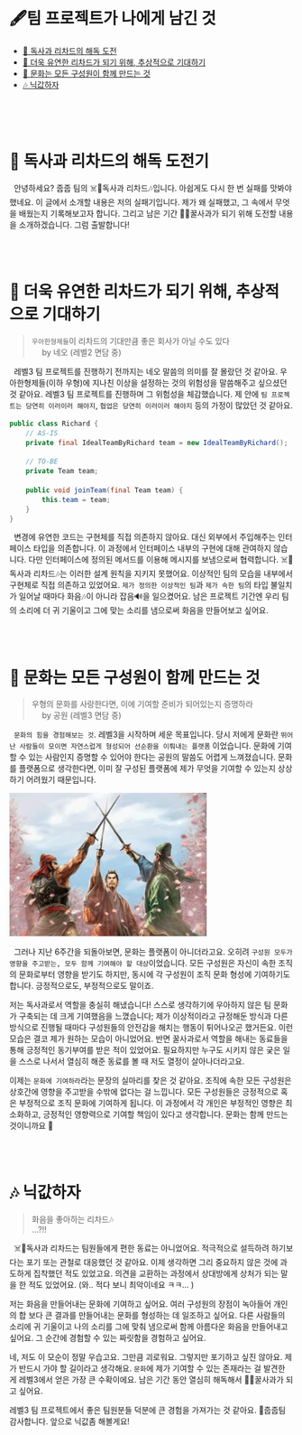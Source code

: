 # 🖋팀 프로젝트가 나에게 남긴 것

- [🧪 독사과 리차드의 해독 도전](#-독사과-리차드의-해독-도전기)
- [💪 더욱 유연한 리차드가 되기 위해, 추상적으로 기대하기](#-더욱-유연한-리차드가-되기-위해-추상적으로-기대하기)
- [🤝 문화는 모든 구성원이 함께 만드는 것](#-문화는-모든-구성원이-함께-만드는-것)
- [🎶 닉값하자](#-닉값하자)

<br><br><br>

# 🧪 독사과 리차드의 해독 도전기

&nbsp; 안녕하세요? 줍줍 팀의 ☠️🍏독사과 리차드🎶입니다.
아쉽게도 다시 한 번 실패를 맛봐야 했네요.
이 글에서 소개할 내용은 저의 실패기입니다.
제가 왜 실패했고, 그 속에서 무엇을 배웠는지 기록해보고자 합니다.
그리고 남은 기간 🍯🍎꿀사과가 되기 위해 도전할 내용을 소개하겠습니다.
그럼 출발합니다!

<br><br>

# 💪 더욱 유연한 리차드가 되기 위해, 추상적으로 기대하기

> `우아한형제들`이 리차드의 기대만큼 좋은 회사가 아닐 수도 있다 <br> &emsp; by 네오 (레벨2 면담 중)

&nbsp; 레벨3 팀 프로젝트를 진행하기 전까지는 네오 말씀의 의미를 잘 몰랐던 것 같아요.
우아한형제들(이하 우형)에 지나친 이상을 설정하는 것의 위험성을 말씀해주고 싶으셨던 것 같아요.
레벨3 팀 프로젝트를 진행하며 그 위험성을 체감했습니다.
제 안에 `팀 프로젝트는 당연히 이러이러 해야지`, `협업은 당연히 이러이러 해야지` 등의 가정이 많았던 것 같아요.

```java
public class Richard {
    // AS-IS
    private final IdealTeamByRichard team = new IdealTeamByRichard();

    // TO-BE
    private Team team;

    public void joinTeam(final Team team) {
        this.team = team;
    }
}
```

&nbsp; 변경에 유연한 코드는 구현체를 직접 의존하지 않아요.
대신 외부에서 주입해주는 인터페이스 타입을 의존합니다.
이 과정에서 인터페이스 내부의 구현에 대해 관여하지 않습니다.
다만 인터페이스에 정의된 메서드를 이용해 메시지를 보냄으로써 협력합니다.
☠️🍏독사과 리차드🎶는 이러한 설계 원칙을 지키지 못했어요.
이상적인 팀의 모습을 내부에서 구현체로 직접 의존하고 있었어요.
`제가 정의한 이상적인 팀`과 `제가 속한 팀`의 타입 불일치가 일어날 때마다 화음🎶이 아니라 잡음🔊을 일으켰어요.
남은 프로젝트 기간엔 우리 팀의 소리에 더 귀 기울이고 그에 맞는 소리를 냄으로써 화음을 만들어보고 싶어요.

<br><br>

# 🤝 문화는 모든 구성원이 함께 만드는 것

> 우형의 문화를 사랑한다면, 이에 기여할 준비가 되어있는지 증명하라 <br> &emsp; by 공원 (레벨3 면담 중)

&nbsp; `문화의 힘을 경험해보는 것`. 레벨3을 시작하며 세운 목표입니다.
당시 저에게 문화란 `뛰어난 사람들이 모이면 자연스럽게 형성되어 선순환을 이뤄내는 플랫폼` 이었습니다.
문화에 기여할 수 있는 사람인지 증명할 수 있어야 한다는 공원의 말씀도 어렵게 느껴졌습니다.
문화를 플랫폼으로 생각한다면, 이미 잘 구성된 플랫폼에 제가 무엇을 기여할 수 있는지 상상하기 어려웠기 때문입니다.

<img src="./img/level3-swear.png" width="350px">

&nbsp; 그러나 지난 6주간을 되돌아보면, 문화는 플랫폼이 아니더라고요.
오히려 `구성원 모두가 영향을 주고받는, 모두 함께 기여해야 할 대상`이었습니다.
모든 구성원은 자신이 속한 조직의 문화로부터 영향을 받기도 하지만, 동시에 각 구성원이 조직 문화 형성에 기여하기도 합니다.
긍정적으로도, 부정적으로도 말이죠.

저는 독사과로서 역할을 충실히 해냈습니다!
스스로 생각하기에 우아하지 않은 팀 문화가 구축되는 데 크게 기여했음을 느꼈습니다;
제가 이상적이라고 규정해둔 방식과 다른 방식으로 진행될 때마다 구성원들의 안전감을 해치는 행동이 튀어나오곤 했거든요.
이런 모습은 결코 제가 원하는 모습이 아니었어요.
반면 꿀사과로서 역할을 해내는 동료들을 통해 긍정적인 동기부여를 받은 적이 있었어요.
필요하지만 누구도 시키지 않은 궂은 일을 스스로 나서서 열심히 해준 동료를 볼 때 저도 열정이 살아나더라고요.

이제는 `문화에 기여하라`라는 문장의 실마리를 찾은 것 같아요.
조직에 속한 모든 구성원은 상호간에 영향을 주고받을 수밖에 없다는 걸 느낍니다.
모든 구성원들은 긍정적으로 혹은 부정적으로 조직 문화에 기여하게 됩니다.
이 과정에서 각 개인은 부정적인 영향은 최소화하고, 긍정적인 영향력으로 기여할 책임이 있다고 생각합니다.
문화는 함께 만드는 것이니까요 🌼

<br><br>

# 🎶 닉값하자

> 화음을 좋아하는 리차드🎶 <br> ...?!!

&nbsp; ☠️🍏독사과 리차드는 팀원들에게 편한 동료는 아니었어요.
적극적으로 설득하려 하기보다는 포기 또는 관철로 대응했던 것 같아요.
이제 생각하면 그리 중요하지 않은 것에 과도하게 집착했던 적도 있었고요.
의견을 교환하는 과정에서 상대방에게 상처가 되는 말을 한 적도 있었어요.
(와.. 적다 보니 최악이네요 ㅋㅋ... )

저는 화음을 만들어내는 문화에 기여하고 싶어요.
여러 구성원의 장점이 녹아들어 개인의 합 보다 큰 결과를 만들어내는 문화를 형성하는 데 일조하고 싶어요.
다른 사람들의 소리에 귀 기울이고 나의 소리를 그에 맞춰 냄으로써 함께 아름다운 화음을 만들어내고 싶어요.
그 순간에 경험할 수 있는 짜릿함을 경험하고 싶어요.

네, 저도 이 모순이 정말 우습고요. 그만큼 괴로워요.
그렇지만 포기하고 싶진 않아요.
제가 반드시 가야 할 길이라고 생각해요.
`문화`에 제가 기여할 수 있는 존재라는 걸 발견한 게 레벨3에서 얻은 가장 큰 수확이에요.
남은 기간 동안 열심히 해독해서 🍯🍎꿀사과가 되고 싶어요.

레벨3 팀 프로젝트에서 좋은 팀원분들 덕분에 큰 경험을 가져가는 것 같아요.
🐹줍줍팀 감사합니다.
앞으로 닉값좀 해볼게요!

<br><br><br>
